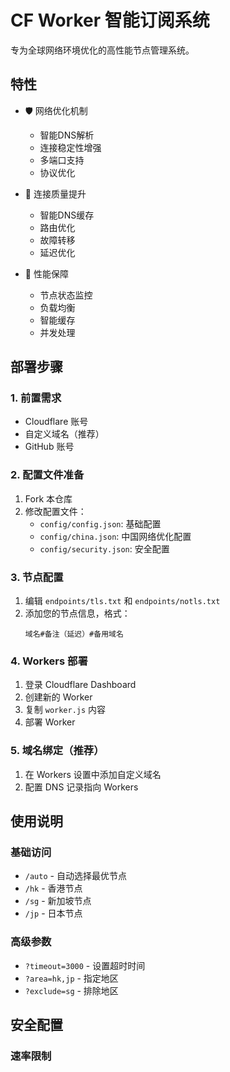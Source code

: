 # CF Worker 智能订阅系统

专为全球网络环境优化的高性能节点管理系统。

## 特性

- 🛡️ 网络优化机制
  - 智能DNS解析
  - 连接稳定性增强
  - 多端口支持
  - 协议优化

- 🔄 连接质量提升
  - 智能DNS缓存
  - 路由优化
  - 故障转移
  - 延迟优化

- 🚀 性能保障
  - 节点状态监控
  - 负载均衡
  - 智能缓存
  - 并发处理

## 部署步骤

### 1. 前置需求
- Cloudflare 账号
- 自定义域名（推荐）
- GitHub 账号

### 2. 配置文件准备
1. Fork 本仓库
2. 修改配置文件：
   - `config/config.json`: 基础配置
   - `config/china.json`: 中国网络优化配置
   - `config/security.json`: 安全配置

### 3. 节点配置
1. 编辑 `endpoints/tls.txt` 和 `endpoints/notls.txt`
2. 添加您的节点信息，格式：
   ```
   域名#备注（延迟）#备用域名
   ```

### 4. Workers 部署
1. 登录 Cloudflare Dashboard
2. 创建新的 Worker
3. 复制 `worker.js` 内容
4. 部署 Worker

### 5. 域名绑定（推荐）
1. 在 Workers 设置中添加自定义域名
2. 配置 DNS 记录指向 Workers

## 使用说明

### 基础访问
- `/auto` - 自动选择最优节点
- `/hk` - 香港节点
- `/sg` - 新加坡节点
- `/jp` - 日本节点

### 高级参数
- `?timeout=3000` - 设置超时时间
- `?area=hk,jp` - 指定地区
- `?exclude=sg` - 排除地区

## 安全配置

### 速率限制

